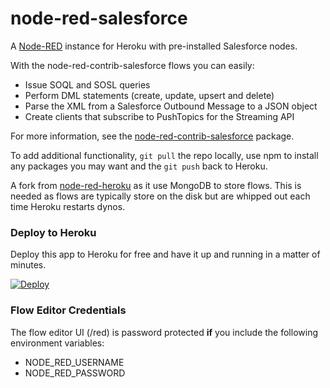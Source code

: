 node-red-salesforce
===================

A [Node-RED](http://nodered.org) instance for Heroku with pre-installed Salesforce nodes.

With the node-red-contrib-salesforce flows you can easily:

* Issue SOQL and SOSL queries
* Perform DML statements (create, update, upsert and delete)
* Parse the XML from a Salesforce Outbound Message to a JSON object
* Create clients that subscribe to PushTopics for the Streaming API

For more information, see the <a href="https://www.npmjs.com/package/node-red-contrib-salesforce">node-red-contrib-salesforce</a> package.

To add additional functionality, `git pull` the repo locally, use npm to install any packages you may want and the `git push` back to Heroku.

A fork from [node-red-heroku](https://github.com/joeartsea/) as it use MongoDB to store flows. This is needed as flows are typically store on the disk but are whipped out each time Heroku restarts dynos.

### Deploy to Heroku

Deploy this app to Heroku for free and have it up and running in a matter of minutes.

[![Deploy](https://www.herokucdn.com/deploy/button.png)](https://heroku.com/deploy?template=https://github.com/ozzieg/node-red-salesforce)

### Flow Editor Credentials

The flow editor UI (/red) is password protected **if** you include the following environment variables:

* NODE_RED_USERNAME
* NODE_RED_PASSWORD
